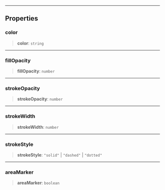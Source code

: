 ***

## Properties

### color

> **color**: `string`

***

### fillOpacity

> **fillOpacity**: `number`

***

### strokeOpacity

> **strokeOpacity**: `number`

***

### strokeWidth

> **strokeWidth**: `number`

***

### strokeStyle

> **strokeStyle**: `"solid"` | `"dashed"` | `"dotted"`

***

### areaMarker

> **areaMarker**: `boolean`
